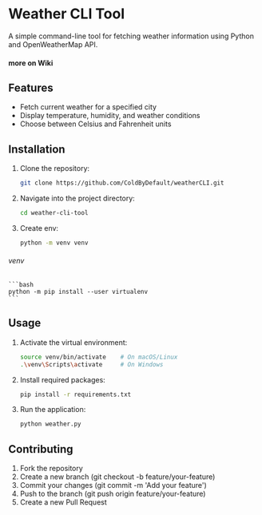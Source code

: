# Weather CLI Tool

A simple command-line tool for fetching weather information using Python and OpenWeatherMap API.
#### more on Wiki
## Features

- Fetch current weather for a specified city
- Display temperature, humidity, and weather conditions
- Choose between Celsius and Fahrenheit units

## Installation

1. Clone the repository:
   ```bash
   git clone https://github.com/ColdByDefault/weatherCLI.git
   ```
2. Navigate into the project directory:   
    ```bash
    cd weather-cli-tool
    ```
3. Create env:
    ```bash
    python -m venv venv
    ```
###### venv
    ```bash
    python -m pip install --user virtualenv
    ```

## Usage
1. Activate the virtual environment:
    ```bash
    source venv/bin/activate    # On macOS/Linux
    .\venv\Scripts\activate     # On Windows
    ```
2. Install required packages:
    ```bash
    pip install -r requirements.txt
    ```
3. Run the application:
    ```bash
    python weather.py
    ```


## Contributing

1.    Fork the repository
2.    Create a new branch (git checkout -b feature/your-feature)
3.    Commit your changes (git commit -m 'Add your feature')
4.    Push to the branch (git push origin feature/your-feature)
5.    Create a new Pull Request

